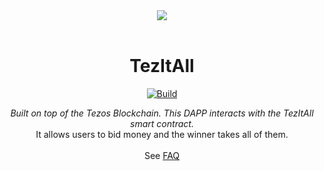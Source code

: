 
<div align="center">
<img src="public/assets/icons/logo.png" draggable="false">
<br/>
<br/>
<h1>TezItAll</h1>

[![Build](https://github.com/DaPotatoMan/tez-it-all/actions/workflows/build.yml/badge.svg?branch=main)](https://github.com/DaPotatoMan/tez-it-all/actions/workflows/build.yml)

<i>
Built on top of the Tezos Blockchain. This DAPP interacts with the TezItAll smart contract.
</i>
<br/>
It allows users to bid money and the winner takes all of them.
<br/>
<br/>
See <a href="docs/faq.md">FAQ</a>
</div>
